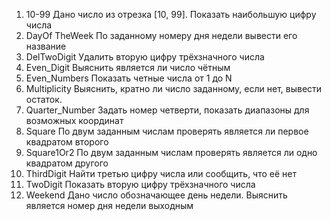   1. 10-99             Дано число из отрезка [10, 99]. Показать наибольшую цифру числа
  2. DayOf TheWeek     По заданному номеру дня недели вывести его название
  3. DelTwoDigit       Удалить вторую цифру трёхзначного числа
  4. Even_Digit        Выяснить является ли число чётным
  5. Even_Numbers      Показать четные числа от 1 до N
  6. Multiplicity      Выяснить, кратно ли число заданному, если нет, вывести остаток.
  7. Quarter_Number    Задать номер четверти, показать диапазоны для возможных координат
  8. Square            По двум заданным числам проверять является ли первое квадратом второго
  9. Square1Or2        По двум заданным числам проверять является ли одно квадратом другого
  10. ThirdDigit       Найти третью цифру числа или сообщить, что её нет
  11. TwoDigit         Показать вторую цифру трёхзначного числа
  12. Weekend          Дано число обозначающее день недели. Выяснить является номер дня недели выходным
